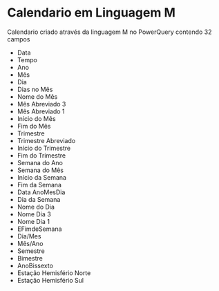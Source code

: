 # Calendario em Linguagem M

 Calendario criado através da linguagem M no PowerQuery contendo 32 campos
 
 - Data
 - Tempo 
 - Ano   
 - Mês  
 - Dia 
 - Dias no Mês 
 - Nome do Mês
 - Mês Abreviado 3
 - Mês Abreviado 1 
 - Início do Mês 
 - Fim do Mês    
 - Trimestre
 - Trimestre Abreviado 
 - Início do Trimestre 
 - Fim do Trimestre
 - Semana do Ano
 - Semana do Mês 
 - Início da Semana 
 - Fim da Semana    
 - Data AnoMesDia 
 - Dia da Semana 
 - Nome do Dia 
 - Nome Dia 3 
 - Nome Dia 1    
 - EFimdeSemana    
 - Dia/Mes
 - Mês/Ano	
 - Semestre
 - Bimestre  
 - AnoBissexto
 - Estação Hemisfério Norte
 - Estação Hemisfério Sul